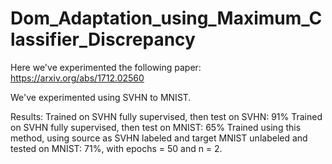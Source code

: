 # Dom_Adaptation_using_Maximum_Classifier_Discrepancy

Here we've experimented the following paper: https://arxiv.org/abs/1712.02560

We've experimented using SVHN to MNIST.

Results:
Trained on SVHN fully supervised, then test on SVHN: 91%
Trained on SVHN fully supervised, then test on MNIST: 65%
Trained using this method, using source as SVHN labeled and target MNIST unlabeled and tested on MNIST: 71%, with epochs = 50 and n = 2.
